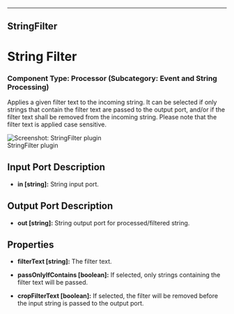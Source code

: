    
---
StringFilter
---

# String Filter

### Component Type: Processor (Subcategory: Event and String Processing)

Applies a given filter text to the incoming string. It can be selected if only strings that contain the filter text are passed to the output port, and/or if the filter text shall be removed from the incoming string. Please note that the filter text is applied case sensitive.

![Screenshot: StringFilter plugin](img/StringFilter.jpg "Screenshot:
        StringFilter plugin")  
StringFilter plugin

## Input Port Description

*   **in \[string\]:** String input port.

## Output Port Description

*   **out \[string\]:** String output port for processed/filtered string.

## Properties

*   **filterText \[string\]:** The filter text.  
    
*   **passOnlyIfContains \[boolean\]:** If selected, only strings containing the filter text will be passed.  
    
*   **cropFilterText \[boolean\]:** If selected, the filter will be removed before the input string is passed to the output port.